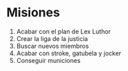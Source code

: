 # Misiones

1. Acabar con el plan de Lex Luthor
2. Crear la liga de la justicia
3. Buscar nuevos miembros
4. Acabar con stroke, gatubela y jocker
5. Conseguir municiones 

